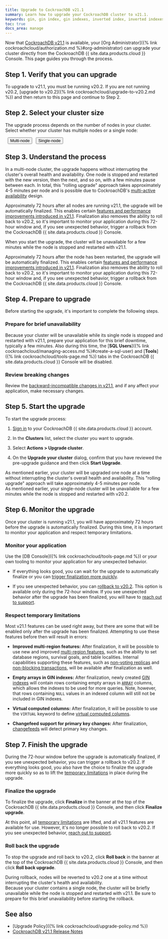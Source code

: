 ```yaml
---
title: Upgrade to CockroachDB v21.1
summary: Learn how to upgrade your CockroachDB cluster to v21.1.
keywords: gin, gin index, gin indexes, inverted index, inverted indexes, accelerated index, accelerated indexes
toc: true
docs_area: manage
---
```


Now that [CockroachDB v21.1](https://www.cockroachlabs.com/docs/releases/v21.1) is available, your [Org Administrator]({% link cockroachcloud/authorization.md %}#org-administrator) can upgrade your cluster directly from the CockroachDB {{ site.data.products.cloud }} Console. This page guides you through the process.

## Step 1. Verify that you can upgrade

To upgrade to v21.1, you must be running v20.2. If you are not running v20.2, [upgrade to v20.2]({% link cockroachcloud/upgrade-to-v20.2.md %}) and then return to this page and continue to Step 2.

## Step 2. Select your cluster size

The upgrade process depends on the number of nodes in your cluster. Select whether your cluster has multiple nodes or a single node:

<div class="filters filters-big clearfix">
  <button class="filter-button" data-scope="multi-node">Multi-node</button>
  <button class="filter-button" data-scope="single-node">Single-node</button>
</div>

## Step 3. Understand the process

<section class="filter-content" markdown="1" data-scope="multi-node">

In a multi-node cluster, the upgrade happens without interrupting the cluster's overall health and availability. One node is stopped and restarted with the new version, then the next, and so on, with a few minutes pause between each. In total, this "rolling upgrade" approach takes approximately 4-5 minutes per node and is possible due to CockroachDB's [multi-active availability](https://www.cockroachlabs.com/docs/v21.1/multi-active-availability) design.

Approximately 72 hours after all nodes are running v21.1, the upgrade will be automatically finalized. This enables certain [features and performance improvements introduced in v21.1](#respect-temporary-limitations). Finalization also removes the ability to roll back to v20.2, so it's important to monitor your application during this 72-hour window and, if you see unexpected behavior, trigger a rollback from the CockroachDB {{ site.data.products.cloud }} Console.

</section>
<section class="filter-content" markdown="1" data-scope="single-node">

When you start the upgrade, the cluster will be unavailable for a few minutes while the node is stopped and restarted with v21.1.

Approximately 72 hours after the node has been restarted, the upgrade will be automatically finalized. This enables certain [features and performance improvements introduced in v21.1](#respect-temporary-limitations). Finalization also removes the ability to roll back to v20.2, so it's important to monitor your application during this 72-hour window and, if you see unexpected behavior, trigger a rollback from the CockroachDB {{ site.data.products.cloud }} Console.

</section>

## Step 4. Prepare to upgrade

Before starting the upgrade, it's important to complete the following steps.

<section class="filter-content" markdown="1" data-scope="single-node">

### Prepare for brief unavailability

Because your cluster will be unavailable while its single node is stopped and restarted with v21.1, prepare your application for this brief downtime, typically a few minutes. Also during this time, the [**SQL Users**]({% link cockroachcloud/managing-access.md %}#create-a-sql-user) and [**Tools**]({% link cockroachcloud/tools-page.md %}) tabs in the CockroachDB {{ site.data.products.cloud }} Console will be disabled.

</section>

### Review breaking changes

Review the [backward-incompatible changes in v21.1](https://www.cockroachlabs.com/docs/releases/v21.1#v21-1-0-backward-incompatible-changes), and if any affect your application, make necessary changes.

## Step 5. Start the upgrade

To start the upgrade process:

1. [Sign in](https://cockroachlabs.cloud/) to your CockroachDB {{ site.data.products.cloud }} account.

1. In the **Clusters** list, select the cluster you want to upgrade.

1. Select **Actions > Upgrade cluster**.

1. On the **Upgrade your cluster** dialog, confirm that you have reviewed the pre-upgrade guidance and then click **Start Upgrade**.

<section class="filter-content" markdown="1" data-scope="multi-node">
As mentioned earlier, your cluster will be upgraded one node at a time without interrupting the cluster's overall health and availability. This "rolling upgrade" approach will take approximately 4-5 minutes per node.
</section>

<section class="filter-content" markdown="1" data-scope="single-node">
As mentioned earlier, your single-node cluster will be unavailable for a few minutes while the node is stopped and restarted with v20.2.
</section>

## Step 6. Monitor the upgrade

Once your cluster is running v21.1, you will have approximately 72 hours before the upgrade is automatically finalized. During this time, it is important to monitor your application and respect temporary limitations.

### Monitor your application

Use the [DB Console]({% link cockroachcloud/tools-page.md %}) or your own tooling to monitor your application for any unexpected behavior.

- If everything looks good, you can wait for the upgrade to automatically finalize or you can [trigger finalization more quickly](#finalize-the-upgrade).

- If you see unexpected behavior, you can [rollback to v20.2](#roll-back-the-upgrade). This option is available only during the 72-hour window. If you see unexpected behavior after the upgrade has been finalized, you will have to [reach out to support](https://support.cockroachlabs.com/hc/requests/new).

### Respect temporary limitations

Most v21.1 features can be used right away, but there are some that will be enabled only after the upgrade has been finalized. Attempting to use these features before then will result in errors:

- **Improved multi-region features:** After finalization, it will be possible to use new and improved [multi-region features](https://www.cockroachlabs.com/docs/v21.1/multiregion-overview), such as the ability to set database regions, survival goals, and table localities. Internal capabilities supporting these features, such as [non-voting replicas](https://www.cockroachlabs.com/docs/v21.1/architecture/replication-layer.html#non-voting-replicas) and [non-blocking transactions](https://www.cockroachlabs.com/docs/v21.1/architecture/transaction-layer#non-blocking-transactions), will be available after finalization as well.

- **Empty arrays in GIN indexes:** After finalization, newly created [GIN indexes](https://www.cockroachlabs.com/docs/v21.1/inverted-indexes) will contain rows containing empty arrays in [`ARRAY`](https://www.cockroachlabs.com/docs/v21.1/array) columns, which allows the indexes to be used for more queries. Note, however, that rows containing `NULL` values in an indexed column will still not be included in GIN indexes.

- **Virtual computed columns:** After finalization, it will be possible to use the `VIRTUAL` keyword to define [virtual computed columns](https://www.cockroachlabs.com/docs/v21.1/computed-columns).

- **Changefeed support for primary key changes:** After finalization, [changefeeds](https://www.cockroachlabs.com/docs/v21.1/stream-data-out-of-cockroachdb-using-changefeeds) will detect primary key changes.

## Step 7. Finish the upgrade

During the 72-hour window before the upgrade is automatically finalized, if you see unexpected behavior, you can trigger a rollback to v20.2. If everything looks good, you also have the choice to finalize the upgrade more quickly so as to lift the [temporary limitations](#respect-temporary-limitations) in place during the upgrade.

### Finalize the upgrade

To finalize the upgrade, click **Finalize** in the banner at the top of the CockroachDB {{ site.data.products.cloud }} Console, and then click **Finalize upgrade**.

At this point, all [temporary limitations](#respect-temporary-limitations) are lifted, and all v21.1 features are available for use. However, it's no longer possible to roll back to v20.2. If you see unexpected behavior, [reach out to support](https://support.cockroachlabs.com/hc/requests/new).

### Roll back the upgrade

To stop the upgrade and roll back to v20.2, click **Roll back** in the banner at the top of the CockroachDB {{ site.data.products.cloud }} Console, and then click **Roll back upgrade**.

<section class="filter-content" markdown="1" data-scope="multi-node">
During rollback, nodes will be reverted to v20.2 one at a time without interrupting the cluster's health and availability.
</section>

<section class="filter-content" markdown="1" data-scope="single-node">
Because your cluster contains a single node, the cluster will be briefly unavailable while the node is stopped and restarted with v21.1. Be sure to prepare for this brief unavailability before starting the rollback.
</section>

## See also

- [Upgrade Policy]({% link cockroachcloud/upgrade-policy.md %})
- [CockroachDB v21.1 Release Notes](https://www.cockroachlabs.com/docs/releases/v21.1)
